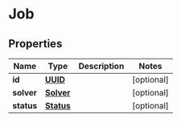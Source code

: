 # Job

## Properties
Name | Type | Description | Notes
------------ | ------------- | ------------- | -------------
**id** | [**UUID**](UUID.md) |  |  [optional]
**solver** | [**Solver**](Solver.md) |  |  [optional]
**status** | [**Status**](Status.md) |  |  [optional]
